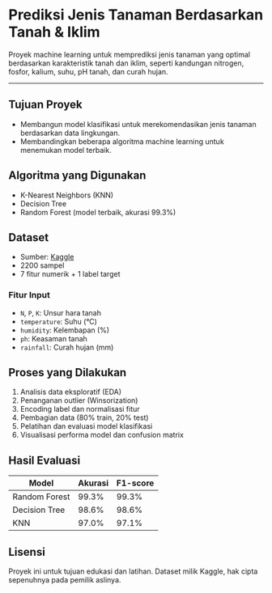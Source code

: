 # Prediksi Jenis Tanaman Berdasarkan Tanah & Iklim

Proyek machine learning untuk memprediksi jenis tanaman yang optimal berdasarkan karakteristik tanah dan iklim, seperti kandungan nitrogen, fosfor, kalium, suhu, pH tanah, dan curah hujan.

---

## Tujuan Proyek
- Membangun model klasifikasi untuk merekomendasikan jenis tanaman berdasarkan data lingkungan.
- Membandingkan beberapa algoritma machine learning untuk menemukan model terbaik.



## Algoritma yang Digunakan
- K-Nearest Neighbors (KNN)
- Decision Tree
- Random Forest (model terbaik, akurasi 99.3%)



## Dataset
- Sumber: [Kaggle](https://www.kaggle.com/datasets/madhuraatmarambhagat/crop-recommendation-dataset)
- 2200 sampel
- 7 fitur numerik + 1 label target

### Fitur Input
- `N`, `P`, `K`: Unsur hara tanah
- `temperature`: Suhu (°C)
- `humidity`: Kelembapan (%)
- `ph`: Keasaman tanah
- `rainfall`: Curah hujan (mm)



## Proses yang Dilakukan
1. Analisis data eksploratif (EDA)
2. Penanganan outlier (Winsorization)
3. Encoding label dan normalisasi fitur
4. Pembagian data (80% train, 20% test)
5. Pelatihan dan evaluasi model klasifikasi
6. Visualisasi performa model dan confusion matrix



## Hasil Evaluasi

| Model          | Akurasi | F1-score |
|----------------|---------|----------|
| Random Forest  | 99.3%   | 99.3%    |
| Decision Tree  | 98.6%   | 98.6%    |
| KNN            | 97.0%   | 97.1%    |



## Lisensi
Proyek ini untuk tujuan edukasi dan latihan. Dataset milik Kaggle, hak cipta sepenuhnya pada pemilik aslinya.
